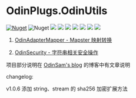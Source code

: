 # OdinPlugs.OdinUtils

[![Nuget](https://img.shields.io/nuget/v/OdinPlugs.OdinUtils)](https://www.nuget.org/packages/OdinPlugs.OdinUtils/) ![Nuget](https://img.shields.io/nuget/dt/OdinPlugs.OdinUtils) ![](https://img.shields.io/badge/version-1.0.6-brightgreen.svg) ![](https://img.shields.io/github/issues/odinsam/OdinPlugs.OdinUtils) ![](https://img.shields.io/github/forks/odinsam/OdinPlugs.OdinUtils) ![](https://img.shields.io/github/stars/odinsam/OdinPlugs.OdinUtils) ![](https://img.shields.io/badge/platform-.Net_Core_5.0-brightgreen.svg) ![](https://img.shields.io/github/license/odinsam/OdinPlugs.OdinUtils) [![](https://img.shields.io/badge/Blog-odinsam.com-blue.svg)](https://odinsam.com)

1. [OdinAdapterMapper - Mapster 映射转换](https://github.com/odinsam/OdinPlugs.Utils/tree/master/readme/OdinAdapterMapper.md)

2. [OdinSecurity - 字符串相关安全操作](https://github.com/odinsam/OdinPlugs.Utils/tree/master/readme/OdinSecurity.md)

项目部分说明在 [OdinSam's blog](https://www.odinsam.com/) 的博客中有文章说明

changelog:

v1.0.6
添加 string、stream 的 sha256 加密扩展方法
